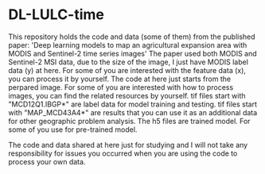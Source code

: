 # DL-LULC-time
This repository holds the code and data (some of them) from the published paper:
'Deep learning models to map an agricultural expansion area with MODIS and Sentinel-2 time series images'
The paper used both MODIS and Sentinel-2 MSI data, due to the size of the image, I just have MODIS label data (y) at here. For some of you are interested with the feature data (x), you can process it by yourself.
The code at here just starts from the perpared image. For some of you are interested with how to process images, you can find the related resources by yourself.
tif files start with "MCD12Q1.IBGP*" are label data for model training and testing.
tif files start with "MAP_MCD43A4*" are results that you can use it as an additional data for other geographic problem analysis.
The h5 files are trained model. For some of you use for pre-trained model.

The code and data shared at here just for studying and I will not take any responsibility for issues you occurred when you are using the code to process your own data.
